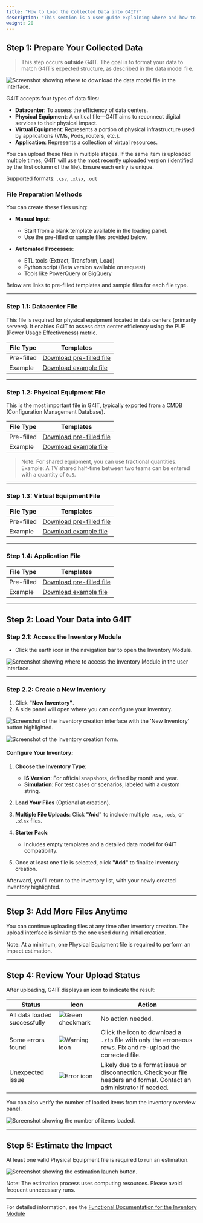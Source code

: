 ```yaml
---
title: "How to Load the Collected Data into G4IT?"
description: "This section is a user guide explaining where and how to load collected data in the application."
weight: 20
---
```


## **Step 1**: Prepare Your Collected Data

> This step occurs **outside** G4IT. The goal is to format your data to match G4IT’s expected structure, as described in
> the data model file.

![Screenshot showing where to download the data model file in the interface.](../images/Datamodel_download.png "Interface screenshot for downloading the G4IT data model.")

G4IT accepts four types of data files:

- **Datacenter**: To assess the efficiency of data centers.
- **Physical Equipment**: A critical file—G4IT aims to reconnect digital services to their physical impact.
- **Virtual Equipment**: Represents a portion of physical infrastructure used by applications (VMs, Pods, routers,
  etc.).
- **Application**: Represents a collection of virtual resources.

You can upload these files in multiple stages. If the same item is uploaded multiple times, G4IT will use the most
recently uploaded version (identified by the first column of the file). Ensure each entry is unique.

Supported formats: `.csv`, `.xlsx`, `.odt`

### File Preparation Methods

You can create these files using:

- **Manual Input**:
    - Start from a blank template available in the loading panel.
    - Use the pre-filled or sample files provided below.

- **Automated Processes**:
    - ETL tools (Extract, Transform, Load)
    - Python script (Beta version available on request)
    - Tools like PowerQuery or BigQuery

Below are links to pre-filled templates and sample files for each file type.

---

### **Step 1.1**: Datacenter File

This file is required for physical equipment located in data centers (primarily servers). It enables G4IT to assess data
center efficiency using the PUE (Power Usage Effectiveness) metric.

| File Type  | Templates                                                         |
|------------|-------------------------------------------------------------------|
| Pre-filled | [Download pre-filled file](../documents/datacenter_toFillIn.xlsx) |
| Example    | [Download example file](../documents/datacenter_Sample.csv)       |

---

### **Step 1.2**: Physical Equipment File

This is the most important file in G4IT, typically exported from a CMDB (Configuration Management Database).

| File Type  | Templates                                                                |
|------------|--------------------------------------------------------------------------|
| Pre-filled | [Download pre-filled file](../documents/physicalEquipment_toFillIn.xlsx) |
| Example    | [Download example file](../documents/physicalEquipment_Sample.csv)       |

> Note: For shared equipment, you can use fractional quantities.  
> Example: A TV shared half-time between two teams can be entered with a quantity of `0.5`.

---

### **Step 1.3**: Virtual Equipment File

| File Type  | Templates                                                               |
|------------|-------------------------------------------------------------------------|
| Pre-filled | [Download pre-filled file](../documents/virtualEquipment_toFillIn.xlsx) |
| Example    | [Download example file](../documents/virtualEquipment_Sample.csv)       |

---

### **Step 1.4**: Application File

| File Type  | Templates                                                          |
|------------|--------------------------------------------------------------------|
| Pre-filled | [Download pre-filled file](../documents/application_toFillIn.xlsx) |
| Example    | [Download example file](../documents/application_Sample.csv)       |

---

## **Step 2**: Load Your Data into G4IT

### **Step 2.1**: Access the Inventory Module

- Click the earth icon in the navigation bar to open the Inventory Module.

![Screenshot showing where to access the Inventory Module in the user interface.](../images/01_IS_Module_access.png "Access Inventory Module.")

---

### **Step 2.2**: Create a New Inventory

1. Click **"New Inventory"**.
2. A side panel will open where you can configure your inventory.

![Screenshot of the inventory creation interface with the 'New Inventory' button highlighted.](../images/02_create_an_inventory_1.png "Create a new inventory.")

![Screenshot of the inventory creation form.](../images/02_create_an_inventory_2.png "Inventory configuration panel.")

#### Configure Your Inventory:

1. **Choose the Inventory Type**:
    - **IS Version**: For official snapshots, defined by month and year.
    - **Simulation**: For test cases or scenarios, labeled with a custom string.

2. **Load Your Files** (Optional at creation).

3. **Multiple File Uploads**: Click **"Add"** to include multiple `.csv`, `.ods`, or `.xlsx` files.

4. **Starter Pack**:
    - Includes empty templates and a detailed data model for G4IT compatibility.

5. Once at least one file is selected, click **"Add"** to finalize inventory creation.

Afterward, you'll return to the inventory list, with your newly created inventory highlighted.

---

## **Step 3**: Add More Files Anytime

You can continue uploading files at any time after inventory creation. The upload interface is similar to the one used
during initial creation.

Note: At a minimum, one Physical Equipment file is required to perform an impact estimation.

---

## **Step 4**: Review Your Upload Status

After uploading, G4IT displays an icon to indicate the result:

| Status                       | Icon                                       | Action                                                                                                                 |
|------------------------------|--------------------------------------------|------------------------------------------------------------------------------------------------------------------------|
| All data loaded successfully | ![Green checkmark](../images/loadOK.png)   | No action needed.                                                                                                      |
| Some errors found            | ![Warning icon](../images/loadInError.png) | Click the icon to download a `.zip` file with only the erroneous rows. Fix and re-upload the corrected file.           |
| Unexpected issue             | ![Error icon](../images/loadKOpng.png)     | Likely due to a format issue or disconnection. Check your file headers and format. Contact an administrator if needed. |

You can also verify the number of loaded items from the inventory overview panel.

![Screenshot showing the number of items loaded.](../images/control_number_of_item.png "Number of items loaded in the inventory.")

---

## **Step 5**: Estimate the Impact

At least one valid Physical Equipment file is required to run an estimation.

![Screenshot showing the estimation launch button.](../images/update_estimation.png "Button to launch or update impact estimation.")

Note: The estimation process uses computing resources. Please avoid frequent unnecessary runs.

---

For detailed information, see the [Functional Documentation for the Inventory Module](../../../../2-functional-documentation/use_cases/uc_inventory/_index.md)
